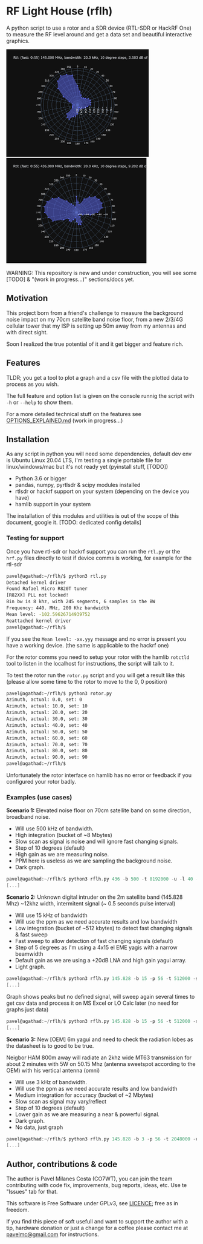 # RF Light House (rflh)

A python script to use a rotor and a SDR device (RTL-SDR or HackRF One) to measure the RF level around and get a data set and beautiful interactive graphics.

![background noise measurement 145 Mhz](/imgs/145.png) ![background noise measurement 436 Mhz](/imgs/436.png)

WARNING: This repository is new and under construction, you will see some [TODO] & "(work in progress...)" sections/docs yet.

## Motivation

This project born from a friend's challenge to measure the background noise impact on my 70cm satellite band noise floor, from a new 2/3/4G cellular tower that my ISP is setting up 50m away from my antennas and with direct sight.

Soon I realized the true potential of it and it get bigger and feature rich.

## Features

TLDR; you get a tool to plot a graph and a csv file with the plotted data to process as you wish.

The full feature and option list is given on the console runnig the script with `-h` or `--help` to show them.

For a more detailed technical stuff on the features see [OPTIONS_EXPLAINED.md](OPTIONS_EXPLAINED.md) (work in progress...)


## Installation

As any script in python you will need some dependencies, default dev env is Ubuntu Linux 20.04 LTS, I'm testing a single portable file for linux/windows/mac but it's not ready yet (pyinstall stuff, [TODO])

- Python 3.6 or bigger
- pandas, numpy, pyrtlsdr & scipy modules installed
- rtlsdr or hackrf support on your system (depending on the device you have)
- hamlib support in your system

The installation of this modules and utilities is out of the scope of this document, google it. [TODO: dedicated config details]

### Testing for support

Once you have rtl-sdr or hackrf support you can run the `rtl.py` or the `hrf.py` files directly to test if device comms is working, for example for the rtl-sdr

```sh
pavel@agathad:~/rflh/$ python3 rtl.py 
Detached kernel driver
Found Rafael Micro R820T tuner
[R82XX] PLL not locked!
Bin bw is 8 khz, with 245 segments, 6 samples in the BW
Frequency: 440. MHz, 200 Khz bandwidth
Mean level: -102.59626714939752
Reattached kernel driver
pavel@agathad:~/rflh/$
```

If you see the `Mean level: -xx.yyy` message and no error is present you have a working device. (the same is applicable to the hackrf one)

For the rotor comms you need to setup your rotor with the hamlib `rotctld` tool to listen in the localhost for instructions, the script will talk to it.

To test the rotor run the `rotor.py` script and you will get a result like this (please allow some time to the rotor to move to the 0, 0 position)

```sh
pavel@agathad:~/rflh/$ python3 rotor.py 
Azimuth, actual: 0.0, set: 0
Azimuth, actual: 10.0, set: 10
Azimuth, actual: 20.0, set: 20
Azimuth, actual: 30.0, set: 30
Azimuth, actual: 40.0, set: 40
Azimuth, actual: 50.0, set: 50
Azimuth, actual: 60.0, set: 60
Azimuth, actual: 70.0, set: 70
Azimuth, actual: 80.0, set: 80
Azimuth, actual: 90.0, set: 90
pavel@agathad:~/rflh/$
 ```

Unfortunately the rotor interface on hamlib has no error or feedback if you configured your rotor badly.

### Examples (use cases)

**Scenario 1:** Elevated noise floor on 70cm satellite band on some direction, broadband noise.

- Will use 500 kHz of bandwidth.
- High integration (bucket of ~8 Mbytes)
- Slow scan as signal is noise and will ignore fast changing signals.
- Step of 10 degrees (default)
- High gain as we are measuring noise.
- PPM here is useless as we are sampling the background noise.
- Dark graph.

```h
pavel@agathad:~/rflh/$ python3 rflh.py 436 -b 500 -t 8192000 -u -l 40 -k
[...]
```

**Scenario 2:** Unknown digital intruder on the 2m satellite band (145.828 Mhz) ~12khz width, intermitent signal (~ 0.5 seconds pulse interval)

- Will use 15 kHz of bandwidth
- Will use the ppm as we need accurate results and low bandwidth
- Low integration (bucket of ~512 kbytes) to detect fast changing signals & fast sweep
- Fast sweep to allow detection of fast changing signals (default)
- Step of 5 degrees as I'm using a 4x15 el EME yagis with a narrow beamwidth
- Default gain as we are using a +20dB LNA and high gain yagui array.
- Light graph.

```h
pavel@agathad:~/rflh/$ python3 rflh.py 145.828 -b 15 -p 56 -t 512000 -s 5
[...]
```

Graph shows peaks but no defined signal, will sweep again several times to get csv data and process it on MS Excel or LO Calc later (no need for graphs just data)

```h
pavel@agathad:~/rflh/$ python3 rflh.py 145.828 -b 15 -p 56 -t 512000 -s 5 -j
[...]
```

**Scenario 3:** New [OEM] 6m yagui and need to check the radiation lobes as the datasheet is to good to be true.

Neigbor HAM 800m away will radiate an 2khz wide MT63 transmission for about 2 minutes with 5W on 50.15 Mhz (antenna sweetspot according to the OEM) with his vertical antenna (omni)

- Will use 3 kHz of bandwidth.
- Will use the ppm as we need accurate results and low bandwidth
- Medium integration for accuracy (bucket of ~2 Mbytes)
- Slow scan as signal may vary/reflect
- Step of 10 degrees (default)
- Lower gain as we are measuring a near & powerful signal.
- Dark graph.
- No data, just graph

```h
pavel@agathad:~/rflh/$ python3 rflh.py 145.828 -b 3 -p 56 -t 2048000 -u -l 14 -n
[...]
```

## Author, contributions & code

The author is Pavel Milanes Costa (CO7WT), you can join the team contributing with code fix, improvements, bug reports, ideas, etc. Use te "Issues" tab for that.

This software is Free Software under GPLv3, see [LICENCE](LICENSE.GPLv3); free as in freedom.

If you find this piece of soft usefull and want to support the author with a tip, hardware donation or just a change for a coffee please contact me at pavelmc@gmail.com for instructions.
